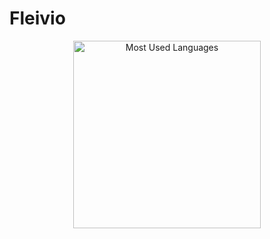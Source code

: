 # Fleivio

<p align="center">
    <img alt="Most Used Languages" height="300em" src="https://github-readme-stats.vercel.app/api/top-langs/?username=Fleivio&layout=compact&theme=radical">
</p>
